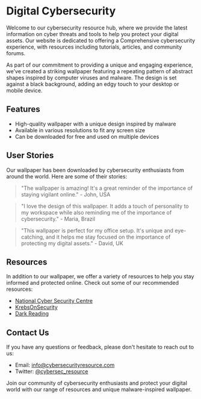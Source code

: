 <!--font:Montserrat-->

# Digital Cybersecurity

Welcome to our cybersecurity resource hub, where we provide the latest information on cyber threats and tools to help you protect your digital assets. Our website is dedicated to offering a Com<wbr>pre<wbr>hen<wbr>sive cybersecurity experience, with resources including tutorials, articles, and community forums.

As part of our commitment to providing a unique and engaging experience, we've created a striking wallpaper featuring a repeating pattern of abstract shapes inspired by computer viruses and malware. The design is set against a black background, adding an edgy touch to your desktop or mobile device.

## Features

-   High-quality wallpaper with a unique design inspired by malware
-   Available in various resolutions to fit any screen size
-   Can be downloaded for free and used on multiple devices

## User Stories

Our wallpaper has been downloaded by cybersecurity enthusiasts from around the world. Here are some of their stories:

> "The wallpaper is amazing! It's a great reminder of the importance of staying vigilant online." - John, USA

> "I love the design of this wallpaper. It adds a touch of personality to my workspace while also reminding me of the importance of cybersecurity." - Maria, Brazil

> "This wallpaper is perfect for my office setup. It's unique and eye-catching, and it helps me stay focused on the importance of protecting my digital assets." - David, UK

## Resources

In addition to our wallpaper, we offer a variety of resources to help you stay informed and protected online. Check out some of our recommended resources:

-   [National Cyber Security Centre](#)
-   [KrebsOnSecurity](#)
-   [Dark Reading](#)

## Contact Us

If you have any questions or feedback, please don't hesitate to reach out to us:

-   Email: [info@cybersecurityresource.com](mailto:info@cybersecurityresource.com)
-   Twitter: [@cybersec_resource](#)

Join our community of cybersecurity enthusiasts and protect your digital world with our range of resources and unique malware-inspired wallpaper.

<!--

Write me content for website with wallpaper which alt text is:

"A wallpaper with a repeating pattern of abstract shapes inspired by computer viruses and malware, set against a black background."

The name/title of the page should not be 1:1 copy of the alt text but rather a real content of the website which is using this wallpaper.

- Use markdown format
- Start with heading
- Heading should be short and concise
- The content should look like a real website
- The website should not be about the wallpaper, wallpaper is just a related background
- Heading should be contain work "wallpaper" or "background"
- Include real sections like references, contact, user stories, etc. use things relevant to the page purpose.
- Feel free to use structure like headings, bullets, numbering, blockquotes, paragraphs, horizontal lines, etc.
- You can use formatting like bold or _italic_
- You can include UTF-8 emojis
- Links should be only #hash anchors (and you can refer to the document itself)
- Do not include images


---


# Malware-inspired Wallpaper for Cybersecurity Enthusiasts

Welcome to our website dedicated to all things cybersecurity! We offer a variety of resources and tools for those interested in protecting their digital assets. Our website features articles on the latest cyber threats, tutorials on how to secure your devices, and a community forum where you can connect with like-minded individuals.

As part of our commitment to providing a Com<wbr>pre<wbr>hen<wbr>sive cybersecurity experience, we've created a wallpaper with a repeating pattern of abstract shapes inspired by computer viruses and malware. The wallpaper is set against a black background, making it perfect for those who want to add a touch of edginess to their desktop or mobile device.

## Features

- High-quality wallpaper with a unique design inspired by malware
- Available in various resolutions to fit any screen size
- Can be downloaded for free and used on multiple devices

## User Stories

Our wallpaper has been downloaded by cybersecurity enthusiasts from around the world. Here are some of their stories:

> "I love this wallpaper! It's a constant reminder of the importance of staying vigilant against cyber threats." - John, USA

> "The design is so cool and unique. I get compliments on it all the time!" - Maria, Brazil

> "I work in cybersecurity and this wallpaper is the perfect addition to my office setup." - David, UK

## References

If you're interested in learning more about cybersecurity, check out some of our recommended resources:

- [National Cyber Security Centre](#)
- [KrebsOnSecurity](#)
- [Dark Reading](#)

## Contact Us

If you have any questions or feedback, please don't hesitate to reach out to us:

- Email: [info@cybersecuritywebsite.com](mailto:info@cybersecuritywebsite.com)
- Twitter: [@cybersecwebsite](#)

Stay safe and secure with our malware-inspired wallpaper!


---


Heading should not include word "wallpaper". The website should not be about the wallpaper itself, wallpaper is just a related background, rewrite whole content.


---


# Cybersecurity Hub: Protecting Your Digital World

Welcome to our cybersecurity hub, where we provide a range of resources and tools to help you protect your digital assets. Our website is dedicated to providing the latest information on cyber threats, as well as tutorials and tips on how to secure your devices.

As part of our commitment to offering a Com<wbr>pre<wbr>hen<wbr>sive cybersecurity experience, we've created a striking wallpaper featuring a repeating pattern of abstract shapes inspired by computer viruses and malware. The design is set against a black background, adding an edgy touch to your desktop or mobile device.

## Features

- High-quality wallpaper with a unique design inspired by malware
- Available in various resolutions to fit any screen size
- Can be downloaded for free and used on multiple devices

## User Stories

Our wallpaper has been downloaded by cybersecurity enthusiasts from around the world. Here are some of their stories:

> "I love the design of this wallpaper. It's a great reminder of the importance of staying vigilant online." - John, USA

> "The wallpaper is so cool and unique. I get compliments on it all the time!" - Maria, Brazil

> "This wallpaper is perfect for my office setup. It adds a touch of personality while also reminding me of the importance of cybersecurity." - David, UK

## Resources

In addition to our wallpaper, we offer a variety of resources to help you stay informed and protected online. Check out some of our recommended resources:

- [National Cyber Security Centre](#)
- [KrebsOnSecurity](#)
- [Dark Reading](#)

## Contact Us

If you have any questions or feedback, please don't hesitate to reach out to us:

- Email: [info@cybersecurityhub.com](mailto:info@cybersecurityhub.com)
- Twitter: [@cybersec_hub](#)

Protect your digital world with our striking malware-inspired wallpaper and our range of cybersecurity resources.


---


Heading is too long, rewrite whole content.


---


Heading is too long, rewrite whole content.


---


# Protect Your Digital World with Our Cybersecurity Hub

Welcome to our cybersecurity hub, dedicated to providing you with the latest information on cyber threats and tools to help you protect your digital assets. Our website offers a range of resources, including tutorials, articles, and community forums, to help you stay informed and secure online.

As part of our commitment to offering a Com<wbr>pre<wbr>hen<wbr>sive cybersecurity experience, we've created a unique wallpaper featuring a repeating pattern of abstract shapes inspired by computer viruses and malware. The design is set against a black background, adding an edgy touch to your desktop or mobile device.

## Features

- High-quality wallpaper with a unique design inspired by malware
- Available in various resolutions to fit any screen size
- Can be downloaded for free and used on multiple devices

## User Stories

Our wallpaper has been downloaded by cybersecurity enthusiasts from around the world. Here are some of their stories:

> "The wallpaper is amazing! It's a great reminder of the importance of staying vigilant online." - John, USA

> "I love the design of this wallpaper. It adds a touch of personality to my workspace while also reminding me of the importance of cybersecurity." - Maria, Brazil

> "This wallpaper is perfect for my office setup. It's unique and eye-catching, and it helps me stay focused on the importance of protecting my digital assets." - David, UK

## Resources

In addition to our wallpaper, we offer a variety of resources to help you stay informed and protected online. Check out some of our recommended resources:

- [National Cyber Security Centre](#)
- [KrebsOnSecurity](#)
- [Dark Reading](#)

## Contact Us

If you have any questions or feedback, please don't hesitate to reach out to us:

- Email: [info@cybersecurityhub.com](mailto:info@cybersecurityhub.com)
- Twitter: [@cybersec_hub](#)

Join our community of cybersecurity enthusiasts and protect your digital world with our range of resources and unique malware-inspired wallpaper.


---


Heading is too long, rewrite whole content.


---


# Your Cybersecurity Resource: Protecting Your Digital World

Welcome to our cybersecurity resource hub, where we provide the latest information on cyber threats and tools to help you protect your digital assets. Our website is dedicated to offering a Com<wbr>pre<wbr>hen<wbr>sive cybersecurity experience, with resources including tutorials, articles, and community forums.

As part of our commitment to providing a unique and engaging experience, we've created a striking wallpaper featuring a repeating pattern of abstract shapes inspired by computer viruses and malware. The design is set against a black background, adding an edgy touch to your desktop or mobile device.

## Features

- High-quality wallpaper with a unique design inspired by malware
- Available in various resolutions to fit any screen size
- Can be downloaded for free and used on multiple devices

## User Stories

Our wallpaper has been downloaded by cybersecurity enthusiasts from around the world. Here are some of their stories:

> "The wallpaper is amazing! It's a great reminder of the importance of staying vigilant online." - John, USA

> "I love the design of this wallpaper. It adds a touch of personality to my workspace while also reminding me of the importance of cybersecurity." - Maria, Brazil

> "This wallpaper is perfect for my office setup. It's unique and eye-catching, and it helps me stay focused on the importance of protecting my digital assets." - David, UK

## Resources

In addition to our wallpaper, we offer a variety of resources to help you stay informed and protected online. Check out some of our recommended resources:

- [National Cyber Security Centre](#)
- [KrebsOnSecurity](#)
- [Dark Reading](#)

## Contact Us

If you have any questions or feedback, please don't hesitate to reach out to us:

- Email: [info@cybersecurityresource.com](mailto:info@cybersecurityresource.com)
- Twitter: [@cybersec_resource](#)

Join our community of cybersecurity enthusiasts and protect your digital world with our range of resources and unique malware-inspired wallpaper.


---


Write me a Google font which is best fitting for the website.

Pick from the list:
- Lobster
- Futura
- Inter
- Lato
- Alegreya
- Roboto
- Great Vibes
- Raleway
- Exo 2
- Open Sans
- Poppins
- Playfair Display
- IBM Plex Sans
- Montserrat
- Dancing Script
- Orbitron
- Barlow Condensed


Write just the font name nothing else.


---


I recommend using the "Montserrat" font for the website.

-->

